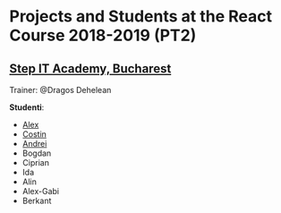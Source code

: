 # Projects and Students at the React Course 2018-2019 (PT2)
## [Step IT Academy, Bucharest](https://itstep.ro/)
Trainer: @Dragos Dehelean

**Studenti**:

* [Alex](https://github.com/alexteo/React_Apps)
* [Costin](https://github.com/costin06/ReactApps)
* [Andrei](https://github.com/andrein14/React.JS-Projects)
* Bogdan
* Ciprian
* Ida
* Alin
* Alex-Gabi
* Berkant